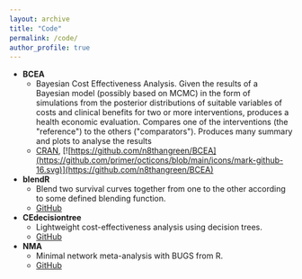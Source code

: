 ```yaml
---
layout: archive
title: "Code"
permalink: /code/
author_profile: true
---
```


* __BCEA__
  * Bayesian Cost Effectiveness Analysis. Given the results of a Bayesian model (possibly based on MCMC) in the form of simulations from the posterior distributions of suitable variables of costs and clinical benefits for two or more interventions, produces a health economic evaluation. Compares one of the interventions (the "reference") to the others ("comparators"). Produces many summary and plots to analyse the results
  * [CRAN](https://cran.r-project.org/web/packages/BCEA/index.html), [![https://github.com/n8thangreen/BCEA](https://github.com/primer/octicons/blob/main/icons/mark-github-16.svg)](https://github.com/n8thangreen/BCEA)
* __blendR__
  * Blend two survival curves together from one to the other according to some defined blending function.
  * [GitHub](https://github.com/StatisticsHealthEconomics/blendR)   
* __CEdecisiontree__
  * Lightweight cost-effectiveness analysis using decision trees.
  * [GitHub](https://github.com/Health-Economics-in-R/CEdecisiontree)
* __NMA__
  * Minimal network meta-analysis with BUGS from R. 
  * [GitHub](https://github.com/ICON-in-R/NMA)
